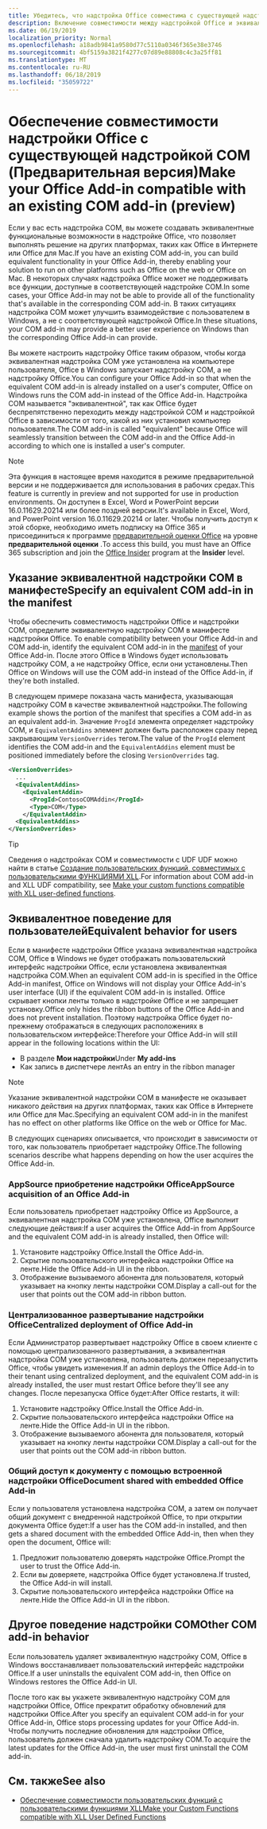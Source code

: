 ```yaml
---
title: Убедитесь, что надстройка Office совместима с существующей надстройкой COM
description: Включение совместимости между надстройкой Office и эквивалентной надстройкой COM
ms.date: 06/19/2019
localization_priority: Normal
ms.openlocfilehash: a18adb9841a9580d77c5110a0346f365e38e3746
ms.sourcegitcommit: 4bf5159a3821f4277c07d89e88808c4c3a25ff81
ms.translationtype: MT
ms.contentlocale: ru-RU
ms.lasthandoff: 06/18/2019
ms.locfileid: "35059722"
---
```

# <a name="make-your-office-add-in-compatible-with-an-existing-com-add-in-preview"></a><span data-ttu-id="593f2-103">Обеспечение совместимости надстройки Office с существующей надстройкой COM (Предварительная версия)</span><span class="sxs-lookup"><span data-stu-id="593f2-103">Make your Office Add-in compatible with an existing COM add-in (preview)</span></span>

<span data-ttu-id="593f2-104">Если у вас есть надстройка COM, вы можете создавать эквивалентные функциональные возможности в надстройке Office, что позволяет выполнять решение на других платформах, таких как Office в Интернете или Office для Mac.</span><span class="sxs-lookup"><span data-stu-id="593f2-104">If you have an existing COM add-in, you can build equivalent functionality in your Office Add-in, thereby enabling your solution to run on other platforms such as Office on the web or Office on Mac.</span></span> <span data-ttu-id="593f2-105">В некоторых случаях надстройка Office может не поддерживать все функции, доступные в соответствующей надстройке COM.</span><span class="sxs-lookup"><span data-stu-id="593f2-105">In some cases, your Office Add-in may not be able to provide all of the functionality that's available in the corresponding COM add-in.</span></span> <span data-ttu-id="593f2-106">В таких ситуациях надстройка COM может улучшить взаимодействие с пользователем в Windows, а не с соответствующей надстройкой Office.</span><span class="sxs-lookup"><span data-stu-id="593f2-106">In these situations, your COM add-in may provide a better user experience on Windows than the corresponding Office Add-in can provide.</span></span>

<span data-ttu-id="593f2-107">Вы можете настроить надстройку Office таким образом, чтобы когда эквивалентная надстройка COM уже установлена на компьютере пользователя, Office в Windows запускает надстройку COM, а не надстройку Office.</span><span class="sxs-lookup"><span data-stu-id="593f2-107">You can configure your Office Add-in so that when the equivalent COM add-in is already installed on a user's computer, Office on Windows runs the COM add-in instead of the Office Add-in.</span></span> <span data-ttu-id="593f2-108">Надстройка COM называется "эквивалентной", так как Office будет беспрепятственно переходить между надстройкой COM и надстройкой Office в зависимости от того, какой из них установил компьютер пользователя.</span><span class="sxs-lookup"><span data-stu-id="593f2-108">The COM add-in is called "equivalent" because Office will seamlessly transition between the COM add-in and the Office Add-in according to which one is installed a user's computer.</span></span>

> [!NOTE]
> <span data-ttu-id="593f2-109">Эта функция в настоящее время находится в режиме предварительной версии и не поддерживается для использования в рабочих средах.</span><span class="sxs-lookup"><span data-stu-id="593f2-109">This feature is currently in preview and not supported for use in production environments.</span></span> <span data-ttu-id="593f2-110">Он доступен в Excel, Word и PowerPoint версии 16.0.11629.20214 или более поздней версии.</span><span class="sxs-lookup"><span data-stu-id="593f2-110">It's available in Excel, Word, and PowerPoint version 16.0.11629.20214 or later.</span></span> <span data-ttu-id="593f2-111">Чтобы получить доступ к этой сборке, необходимо иметь подписку на Office 365 и присоединиться к программе [предварительной оценки Office](https://products.office.com/office-insider) на уровне **предварительной оценки** .</span><span class="sxs-lookup"><span data-stu-id="593f2-111">To access this build, you must have an Office 365 subscription and join the [Office Insider](https://products.office.com/office-insider) program at the **Insider** level.</span></span>

## <a name="specify-an-equivalent-com-add-in-in-the-manifest"></a><span data-ttu-id="593f2-112">Указание эквивалентной надстройки COM в манифесте</span><span class="sxs-lookup"><span data-stu-id="593f2-112">Specify an equivalent COM add-in in the manifest</span></span>

<span data-ttu-id="593f2-113">Чтобы обеспечить совместимость надстройки Office и надстройки COM, определите эквивалентную надстройку COM в манифесте надстройки Office. [](add-in-manifests.md)</span><span class="sxs-lookup"><span data-stu-id="593f2-113">To enable compatibility between your Office Add-in and COM add-in, identify the equivalent COM add-in in the [manifest](add-in-manifests.md) of your Office Add-in.</span></span> <span data-ttu-id="593f2-114">После этого Office в Windows будет использовать надстройку COM, а не надстройку Office, если они установлены.</span><span class="sxs-lookup"><span data-stu-id="593f2-114">Then Office on Windows will use the COM add-in instead of the Office Add-in, if they're both installed.</span></span>

<span data-ttu-id="593f2-115">В следующем примере показана часть манифеста, указывающая надстройку COM в качестве эквивалентной надстройки.</span><span class="sxs-lookup"><span data-stu-id="593f2-115">The following example shows the portion of the manifest that specifies a COM add-in as an equivalent add-in.</span></span> <span data-ttu-id="593f2-116">Значение `ProgId` элемента определяет надстройку COM, и `EquivalentAddins` элемент должен быть расположен сразу перед закрывающим `VersionOverrides` тегом.</span><span class="sxs-lookup"><span data-stu-id="593f2-116">The value of the `ProgId` element identifies the COM add-in and the `EquivalentAddins` element must be positioned immediately before the closing `VersionOverrides` tag.</span></span>

```xml
<VersionOverrides>
  ...
  <EquivalentAddins>
    <EquivalentAddin>
      <ProgId>ContosoCOMAddin</ProgId>
      <Type>COM</Type>
    </EquivalentAddin>
  <EquivalentAddins>
</VersionOverrides>
```

> [!TIP]
> <span data-ttu-id="593f2-117">Сведения о надстройках COM и совместимости с UDF UDF можно найти в статье [Создание пользовательских функций, совместимых с пользовательскими ФУНКЦИЯМИ XLL](../excel/make-custom-functions-compatible-with-xll-udf.md).</span><span class="sxs-lookup"><span data-stu-id="593f2-117">For information about COM add-in and XLL UDF compatibility, see [Make your custom functions compatible with XLL user-defined functions](../excel/make-custom-functions-compatible-with-xll-udf.md).</span></span>

## <a name="equivalent-behavior-for-users"></a><span data-ttu-id="593f2-118">Эквивалентное поведение для пользователей</span><span class="sxs-lookup"><span data-stu-id="593f2-118">Equivalent behavior for users</span></span>

<span data-ttu-id="593f2-119">Если в манифесте надстройки Office указана эквивалентная надстройка COM, Office в Windows не будет отображать пользовательский интерфейс надстройки Office, если установлена эквивалентная надстройка COM.</span><span class="sxs-lookup"><span data-stu-id="593f2-119">When an equivalent COM add-in is specified in the Office Add-in manifest, Office on Windows will not display your Office Add-in's user interface (UI) if the equivalent COM add-in is installed.</span></span> <span data-ttu-id="593f2-120">Office скрывает кнопки ленты только в надстройке Office и не запрещает установку.</span><span class="sxs-lookup"><span data-stu-id="593f2-120">Office only hides the ribbon buttons of the Office Add-in and does not prevent installation.</span></span> <span data-ttu-id="593f2-121">Поэтому надстройка Office будет по-прежнему отображаться в следующих расположениях в пользовательском интерфейсе:</span><span class="sxs-lookup"><span data-stu-id="593f2-121">Therefore your Office Add-in will still appear in the following locations within the UI:</span></span>

- <span data-ttu-id="593f2-122">В разделе **Мои надстройки**</span><span class="sxs-lookup"><span data-stu-id="593f2-122">Under **My add-ins**</span></span>
- <span data-ttu-id="593f2-123">Как запись в диспетчере лент</span><span class="sxs-lookup"><span data-stu-id="593f2-123">As an entry in the ribbon manager</span></span>

> [!NOTE]
> <span data-ttu-id="593f2-124">Указание эквивалентной надстройки COM в манифесте не оказывает никакого действия на других платформах, таких как Office в Интернете или Office для Mac.</span><span class="sxs-lookup"><span data-stu-id="593f2-124">Specifying an equivalent COM add-in in the manifest has no effect on other platforms like Office on the web or Office for Mac.</span></span>

<span data-ttu-id="593f2-125">В следующих сценариях описывается, что происходит в зависимости от того, как пользователь приобретает надстройку Office.</span><span class="sxs-lookup"><span data-stu-id="593f2-125">The following scenarios describe what happens depending on how the user acquires the Office Add-in.</span></span>

### <a name="appsource-acquisition-of-an-office-add-in"></a><span data-ttu-id="593f2-126">AppSource приобретение надстройки Office</span><span class="sxs-lookup"><span data-stu-id="593f2-126">AppSource acquisition of an Office Add-in</span></span>

<span data-ttu-id="593f2-127">Если пользователь приобретает надстройку Office из AppSource, а эквивалентная надстройка COM уже установлена, Office выполнит следующие действия:</span><span class="sxs-lookup"><span data-stu-id="593f2-127">If a user acquires the Office Add-in from AppSource and the equivalent COM add-in is already installed, then Office will:</span></span>

1. <span data-ttu-id="593f2-128">Установите надстройку Office.</span><span class="sxs-lookup"><span data-stu-id="593f2-128">Install the Office Add-in.</span></span>
2. <span data-ttu-id="593f2-129">Скрытие пользовательского интерфейса надстройки Office на ленте.</span><span class="sxs-lookup"><span data-stu-id="593f2-129">Hide the Office Add-in UI in the ribbon.</span></span>
3. <span data-ttu-id="593f2-130">Отображение вызываемого абонента для пользователя, который указывает на кнопку ленты надстройки COM.</span><span class="sxs-lookup"><span data-stu-id="593f2-130">Display a call-out for the user that points out the COM add-in ribbon button.</span></span>

### <a name="centralized-deployment-of-office-add-in"></a><span data-ttu-id="593f2-131">Централизованное развертывание надстройки Office</span><span class="sxs-lookup"><span data-stu-id="593f2-131">Centralized deployment of Office Add-in</span></span>

<span data-ttu-id="593f2-132">Если Администратор развертывает надстройку Office в своем клиенте с помощью централизованного развертывания, а эквивалентная надстройка COM уже установлена, пользователь должен перезапустить Office, чтобы увидеть изменения.</span><span class="sxs-lookup"><span data-stu-id="593f2-132">If an admin deploys the Office Add-in to their tenant using centralized deployment, and the equivalent COM add-in is already installed, the user must restart Office before they'll see any changes.</span></span> <span data-ttu-id="593f2-133">После перезапуска Office будет:</span><span class="sxs-lookup"><span data-stu-id="593f2-133">After Office restarts, it will:</span></span>

1. <span data-ttu-id="593f2-134">Установите надстройку Office.</span><span class="sxs-lookup"><span data-stu-id="593f2-134">Install the Office Add-in.</span></span>
2. <span data-ttu-id="593f2-135">Скрытие пользовательского интерфейса надстройки Office на ленте.</span><span class="sxs-lookup"><span data-stu-id="593f2-135">Hide the Office Add-in UI in the ribbon.</span></span>
3. <span data-ttu-id="593f2-136">Отображение вызываемого абонента для пользователя, который указывает на кнопку ленты надстройки COM.</span><span class="sxs-lookup"><span data-stu-id="593f2-136">Display a call-out for the user that points out the COM add-in ribbon button.</span></span>

### <a name="document-shared-with-embedded-office-add-in"></a><span data-ttu-id="593f2-137">Общий доступ к документу с помощью встроенной надстройки Office</span><span class="sxs-lookup"><span data-stu-id="593f2-137">Document shared with embedded Office Add-in</span></span>

<span data-ttu-id="593f2-138">Если у пользователя установлена надстройка COM, а затем он получает общий документ с внедренной надстройкой Office, то при открытии документа Office будет:</span><span class="sxs-lookup"><span data-stu-id="593f2-138">If a user has the COM add-in installed, and then gets a shared document with the embedded Office Add-in, then when they open the document, Office will:</span></span>

1. <span data-ttu-id="593f2-139">Предложит пользователю доверять надстройке Office.</span><span class="sxs-lookup"><span data-stu-id="593f2-139">Prompt the user to trust the Office Add-in.</span></span>
2. <span data-ttu-id="593f2-140">Если вы доверяете, надстройка Office будет установлена.</span><span class="sxs-lookup"><span data-stu-id="593f2-140">If trusted, the Office Add-in will install.</span></span>
3. <span data-ttu-id="593f2-141">Скрытие пользовательского интерфейса надстройки Office на ленте.</span><span class="sxs-lookup"><span data-stu-id="593f2-141">Hide the Office Add-in UI in the ribbon.</span></span>

## <a name="other-com-add-in-behavior"></a><span data-ttu-id="593f2-142">Другое поведение надстройки COM</span><span class="sxs-lookup"><span data-stu-id="593f2-142">Other COM add-in behavior</span></span>

<span data-ttu-id="593f2-143">Если пользователь удаляет эквивалентную надстройку COM, Office в Windows восстанавливает пользовательский интерфейс надстройки Office.</span><span class="sxs-lookup"><span data-stu-id="593f2-143">If a user uninstalls the equivalent COM add-in, then Office on Windows restores the Office Add-in UI.</span></span>

<span data-ttu-id="593f2-144">После того как вы укажете эквивалентную надстройку COM для надстройки Office, Office прекратит обработку обновлений для надстройки Office.</span><span class="sxs-lookup"><span data-stu-id="593f2-144">After you specify an equivalent COM add-in for your Office Add-in, Office stops processing updates for your Office Add-in.</span></span> <span data-ttu-id="593f2-145">Чтобы получить последние обновления для надстройки Office, пользователь должен сначала удалить надстройку COM.</span><span class="sxs-lookup"><span data-stu-id="593f2-145">To acquire the latest updates for the Office Add-in, the user must first uninstall the COM add-in.</span></span>

## <a name="see-also"></a><span data-ttu-id="593f2-146">См. также</span><span class="sxs-lookup"><span data-stu-id="593f2-146">See also</span></span>

- [<span data-ttu-id="593f2-147">Обеспечение совместимости пользовательских функций с пользовательскими функциями XLL</span><span class="sxs-lookup"><span data-stu-id="593f2-147">Make your Custom Functions compatible with XLL User Defined Functions</span></span>](../excel/make-custom-functions-compatible-with-xll-udf.md)
